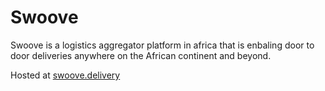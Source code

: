 # Swoove

Swoove is a logistics aggregator platform in africa that is enbaling door to door deliveries anywhere on the African continent and beyond.

Hosted at [swoove.delivery](https://swoove.delivery)
